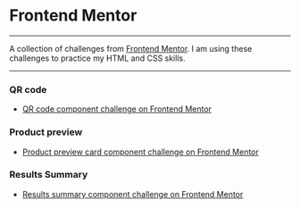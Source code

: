 
# Frontend Mentor

---

A collection of challenges from [Frontend Mentor](https://www.frontendmentor.io/).  I am using these challenges to practice my HTML and CSS skills.

---

### QR code
- [QR code component challenge on Frontend Mentor](https://www.frontendmentor.io/challenges/qr-code-generator-WDqQHk8Yt)

### Product preview
- [Product preview card component challenge on Frontend Mentor](https://www.frontendmentor.io/challenges/product-preview-card-component-GO7UmttRfa)

### Results Summary
- [Results summary component challenge on Frontend Mentor](https://www.frontendmentor.io/challenges/results-summary-component-CE_K6s0maV)